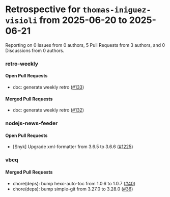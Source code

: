 # Retrospective for `thomas-iniguez-visioli` from 2025-06-20 to 2025-06-21

Reporting on 0 Issues from 0 authors, 5 Pull Requests from 3 authors, and 0 Discussions from 0 authors.


### retro-weekly

#### Open Pull Requests

- doc: generate weekly retro ([#133](https://github.com/thomas-iniguez-visioli/retro-weekly/pull/133))

#### Merged Pull Requests

- doc: generate weekly retro ([#132](https://github.com/thomas-iniguez-visioli/retro-weekly/pull/132))

### nodejs-news-feeder

#### Open Pull Requests

- [Snyk] Upgrade xml-formatter from 3.6.5 to 3.6.6 ([#1225](https://github.com/thomas-iniguez-visioli/nodejs-news-feeder/pull/1225))

### vbcq

#### Merged Pull Requests

- chore(deps): bump hexo-auto-toc from 1.0.6 to 1.0.7 ([#40](https://github.com/thomas-iniguez-visioli/vbcq/pull/40))
- chore(deps): bump simple-git from 3.27.0 to 3.28.0 ([#36](https://github.com/thomas-iniguez-visioli/vbcq/pull/36))